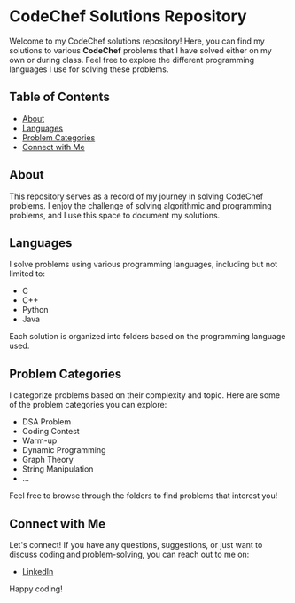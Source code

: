 # CodeChef Solutions Repository

Welcome to my CodeChef solutions repository! Here, you can find my solutions to various **CodeChef** problems that I have solved either on my own or during class. Feel free to explore the different programming languages I use for solving these problems.

## Table of Contents

- [About](#about)
- [Languages](#languages)
- [Problem Categories](#problem-categories)
- [Connect with Me](#connect-with-me)

## About

This repository serves as a record of my journey in solving CodeChef problems. I enjoy the challenge of solving algorithmic and programming problems, and I use this space to document my solutions.

## Languages

I solve problems using various programming languages, including but not limited to:

- C
- C++
- Python
- Java

Each solution is organized into folders based on the programming language used.

## Problem Categories

I categorize problems based on their complexity and topic. Here are some of the problem categories you can explore:

- DSA Problem
- Coding Contest
- Warm-up
- Dynamic Programming
- Graph Theory
- String Manipulation
- ...

Feel free to browse through the folders to find problems that interest you!

## Connect with Me

Let's connect! If you have any questions, suggestions, or just want to discuss coding and problem-solving, you can reach out to me on:

- [LinkedIn](https://www.linkedin.com/in/rohit-kumar-11862a238/)


Happy coding!

